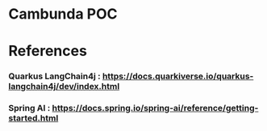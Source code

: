 # Cambunda POC

# References

### Quarkus LangChain4j : https://docs.quarkiverse.io/quarkus-langchain4j/dev/index.html
### Spring AI : https://docs.spring.io/spring-ai/reference/getting-started.html
